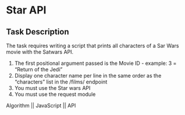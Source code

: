 # Star API

## Task Description

The task requires writing a script that prints all characters of a Sar Wars movie with the Satwars API.

1. The first positional argument passed is the Movie ID - example: 3 = “Return of the Jedi”
2. Display one character name per line in the same order as the “characters” list in the /films/ endpoint
3. You must use the Star wars API
4. You must use the request module

Algorithm || JavaScript || API
